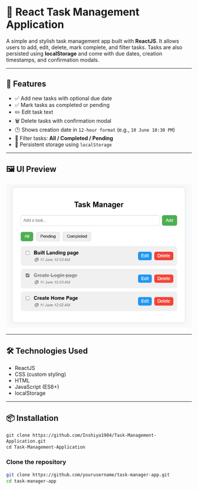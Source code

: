 # 📝 React Task Management Application

A simple and stylish task management app built with **ReactJS**. It allows users to add, edit, delete, mark complete, and filter tasks. Tasks are also persisted using **localStorage** and come with due dates, creation timestamps, and confirmation modals.

---

## 🚀 Features

- ✅ Add new tasks with optional due date
- ✅ Mark tasks as completed or pending
- ✏️ Edit task text
- 🗑️ Delete tasks with confirmation modal
- 🕐 Shows creation date in `12-hour format` (e.g., `10 June 10:30 PM`)
- 📂 Filter tasks: **All / Completed / Pending**
- 💾 Persistent storage using `localStorage`

---

## 🖼️ UI Preview

![Project Screenshot](./public/screenshot.png)

---

## 🛠️ Technologies Used

- ReactJS
- CSS (custom styling)
- HTML
- JavaScript (ES6+)
- localStorage 

---

## 📦 Installation

```
git clone https://github.com/Inshiya1904/Task-Management-Application.git
cd Task-Management-Application
```

### Clone the repository

```bash
git clone https://github.com/yourusername/task-manager-app.git
cd task-manager-app
